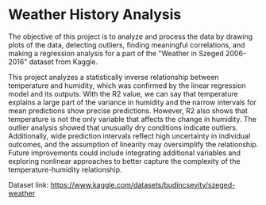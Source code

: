 # Weather History Analysis
 
The objective of this project is to analyze and process the data by drawing plots of the data, detecting outliers, finding meaningful correlations, and making a regression analysis for a part of the "Weather in Szeged 2006-2016"  dataset from Kaggle.

This project analyzes a statistically inverse relationship between temperature and humidity, which was confirmed by the linear regression model and its outputs. With the R2 value, we can say that temperature explains a large part of the variance in humidity and the narrow intervals for mean predictions show precise predictions. However, R2 also shows that temperature is not the only variable that affects the change in humidity. The outlier analysis showed that unusually dry conditions indicate outliers. Additionally, wide prediction intervals reflect high uncertainty in individual outcomes, and the assumption of linearity may oversimplify the relationship. Future improvements could include integrating additional variables and exploring nonlinear approaches to better capture the complexity of the temperature-humidity relationship.


Dataset link: https://www.kaggle.com/datasets/budincsevity/szeged-weather 
